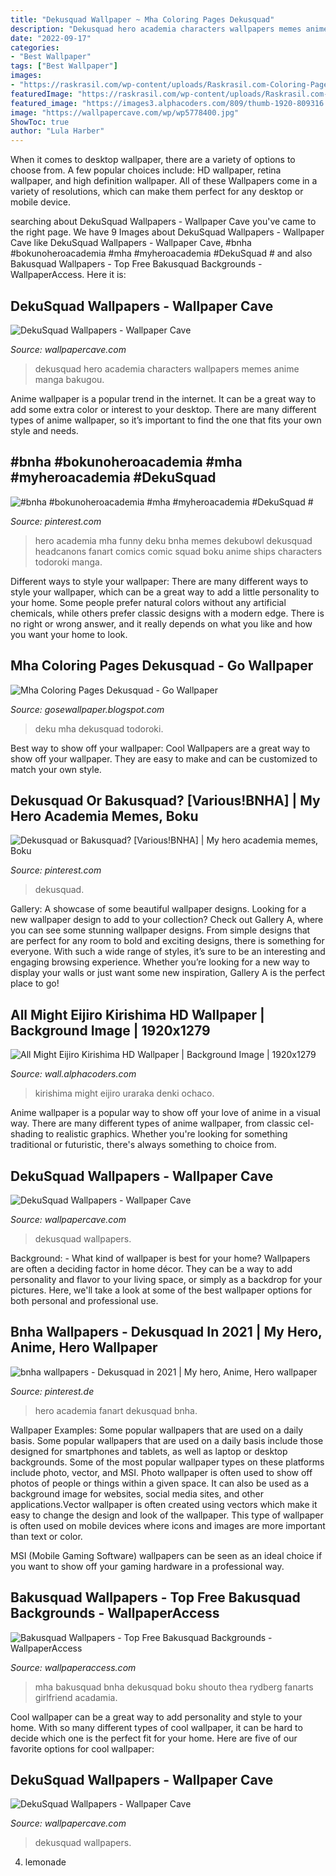 ```yaml
---
title: "Dekusquad Wallpaper ~ Mha Coloring Pages Dekusquad"
description: "Dekusquad hero academia characters wallpapers memes anime manga bakugou"
date: "2022-09-17"
categories:
- "Best Wallpaper"
tags: ["Best Wallpaper"]
images:
- "https://raskrasil.com/wp-content/uploads/Raskrasil.com-Coloring-Pages-My-Hero-Academia-3.jpg"
featuredImage: "https://raskrasil.com/wp-content/uploads/Raskrasil.com-Coloring-Pages-My-Hero-Academia-3.jpg"
featured_image: "https://images3.alphacoders.com/809/thumb-1920-809316.jpg"
image: "https://wallpapercave.com/wp/wp5778400.jpg"
ShowToc: true
author: "Lula Harber"
---
```



When it comes to desktop wallpaper, there are a variety of options to choose from. A few popular choices include: HD wallpaper, retina wallpaper, and high definition wallpaper. All of these Wallpapers come in a variety of resolutions, which can make them perfect for any desktop or mobile device. 

	

		
searching about DekuSquad Wallpapers - Wallpaper Cave you've came to the right page. We have 9 Images about DekuSquad Wallpapers - Wallpaper Cave like DekuSquad Wallpapers - Wallpaper Cave, #bnha #bokunoheroacademia #mha #myheroacademia #DekuSquad # and also Bakusquad Wallpapers - Top Free Bakusquad Backgrounds - WallpaperAccess. Here it is:
		
    
## DekuSquad Wallpapers - Wallpaper Cave

<img loading=lazy src="https://wallpapercave.com/wp/wp5993886.png" onerror="this.onerror=null;this.src='https://tse2.mm.bing.net/th?id=OIP.ppzoMnH1Ulmoyw1D8bkTtwHaJl&amp;pid=15.1';" alt="DekuSquad Wallpapers - Wallpaper Cave">

_Source: wallpapercave.com_

>dekusquad hero academia characters wallpapers memes anime manga bakugou. 

	

Anime wallpaper is a popular trend in the internet. It can be a great way to add some extra color or interest to your desktop. There are many different types of anime wallpaper, so it’s important to find the one that fits your own style and needs.

    
## #bnha #bokunoheroacademia #mha #myheroacademia #DekuSquad #

<img loading=lazy src="https://i.pinimg.com/736x/4e/0d/38/4e0d3873643c07aca24d6d8c26f70447.jpg" onerror="this.onerror=null;this.src='https://tse1.mm.bing.net/th?id=OIP.B_i0imHM4pijvkiNHbKC6wHaO0&amp;pid=15.1';" alt="#bnha #bokunoheroacademia #mha #myheroacademia #DekuSquad #">

_Source: pinterest.com_

>hero academia mha funny deku bnha memes dekubowl dekusquad headcanons fanart comics comic squad boku anime ships characters todoroki manga. 

	

Different ways to style your wallpaper:
There are many different ways to style your wallpaper, which can be a great way to add a little personality to your home. Some people prefer natural colors without any artificial chemicals, while others prefer classic designs with a modern edge. There is no right or wrong answer, and it really depends on what you like and how you want your home to look.

    
## Mha Coloring Pages Dekusquad - Go Wallpaper

<img loading=lazy src="https://raskrasil.com/wp-content/uploads/Raskrasil.com-Coloring-Pages-My-Hero-Academia-3.jpg" onerror="this.onerror=null;this.src='https://tse3.mm.bing.net/th?id=OIP.-7BOb1uhDGcoM1cQl0yEdgHaFG&amp;pid=15.1';" alt="Mha Coloring Pages Dekusquad - Go Wallpaper">

_Source: gosewallpaper.blogspot.com_

>deku mha dekusquad todoroki. 

	

Best way to show off your wallpaper:
Cool Wallpapers are a great way to show off your wallpaper. They are easy to make and can be customized to match your own style.

    
## Dekusquad Or Bakusquad? [Various!BNHA] | My Hero Academia Memes, Boku

<img loading=lazy src="https://i.pinimg.com/736x/db/df/64/dbdf64816b742454b89cd06f2098250b.jpg" onerror="this.onerror=null;this.src='https://tse4.mm.bing.net/th?id=OIP.itL-MnBHD4W-Nhyofk8-KQAAAA&amp;pid=15.1';" alt="Dekusquad or Bakusquad? [Various!BNHA] | My hero academia memes, Boku">

_Source: pinterest.com_

>dekusquad. 

	

Gallery: A showcase of some beautiful wallpaper designs.
Looking for a new wallpaper design to add to your collection? Check out Gallery A, where you can see some stunning wallpaper designs. From simple designs that are perfect for any room to bold and exciting designs, there is something for everyone. With such a wide range of styles, it’s sure to be an interesting and engaging browsing experience. Whether you’re looking for a new way to display your walls or just want some new inspiration, Gallery A is the perfect place to go!





	
	
    
## All Might Eijiro Kirishima HD Wallpaper | Background Image | 1920x1279

<img loading=lazy src="https://images3.alphacoders.com/809/thumb-1920-809316.jpg" onerror="this.onerror=null;this.src='https://tse4.mm.bing.net/th?id=OIP.ovGVeaXJnKgDfn7Tq6WPOgHaE7&amp;pid=15.1';" alt="All Might Eijiro Kirishima HD Wallpaper | Background Image | 1920x1279">

_Source: wall.alphacoders.com_

>kirishima might eijiro uraraka denki ochaco. 

	

Anime wallpaper is a popular way to show off your love of anime in a visual way. There are many different types of anime wallpaper, from classic cel-shading to realistic graphics. Whether you're looking for something traditional or futuristic, there's always something to choice from.

    
## DekuSquad Wallpapers - Wallpaper Cave

<img loading=lazy src="https://wallpapercave.com/wp/wp5993876.png" onerror="this.onerror=null;this.src='https://tse2.mm.bing.net/th?id=OIP.t2ZYaYkYv7ULxa81Dv0e3wHaJl&amp;pid=15.1';" alt="DekuSquad Wallpapers - Wallpaper Cave">

_Source: wallpapercave.com_

>dekusquad wallpapers. 

	

Background: - What kind of wallpaper is best for your home?
Wallpapers are often a deciding factor in home décor. They can be a way to add personality and flavor to your living space, or simply as a backdrop for your pictures. Here, we'll take a look at some of the best wallpaper options for both personal and professional use.

    
## Bnha Wallpapers - Dekusquad In 2021 | My Hero, Anime, Hero Wallpaper

<img loading=lazy src="https://i.pinimg.com/736x/56/b9/f3/56b9f3cba8aba52a664bf90b7334267b.jpg" onerror="this.onerror=null;this.src='https://tse1.mm.bing.net/th?id=OIP.TW16zTY4NWTod1MPc2VusQHaNb&amp;pid=15.1';" alt="bnha wallpapers - Dekusquad in 2021 | My hero, Anime, Hero wallpaper">

_Source: pinterest.de_

>hero academia fanart dekusquad bnha. 

	

Wallpaper Examples: Some popular wallpapers that are used on a daily basis.
Some popular wallpapers that are used on a daily basis include those designed for smartphones and tablets, as well as laptop or desktop backgrounds. Some of the most popular wallpaper types on these platforms include photo, vector, and MSI. 
Photo wallpaper is often used to show off photos of people or things within a given space. It can also be used as a background image for websites, social media sites, and other applications.Vector wallpaper is often created using vectors which make it easy to change the design and look of the wallpaper. This type of wallpaper is often used on mobile devices where icons and images are more important than text or color. 

MSI (Mobile Gaming Software) wallpapers can be seen as an ideal choice if you want to show off your gaming hardware in a professional way.

    
## Bakusquad Wallpapers - Top Free Bakusquad Backgrounds - WallpaperAccess

<img loading=lazy src="https://wallpaperaccess.com/full/4246565.jpg" onerror="this.onerror=null;this.src='https://tse4.mm.bing.net/th?id=OIP.tedNibkitEwNO1QZJn2rxwHaJ4&amp;pid=15.1';" alt="Bakusquad Wallpapers - Top Free Bakusquad Backgrounds - WallpaperAccess">

_Source: wallpaperaccess.com_

>mha bakusquad bnha dekusquad boku shouto thea rydberg fanarts girlfriend acadamia. 

	

Cool wallpaper can be a great way to add personality and style to your home. With so many different types of cool wallpaper, it can be hard to decide which one is the perfect fit for your home. Here are five of our favorite options for cool wallpaper: 

    
## DekuSquad Wallpapers - Wallpaper Cave

<img loading=lazy src="https://wallpapercave.com/wp/wp5778400.jpg" onerror="this.onerror=null;this.src='https://tse2.mm.bing.net/th?id=OIP.FuNHAWSimspwbZ7VRTf1cwHaNK&amp;pid=15.1';" alt="DekuSquad Wallpapers - Wallpaper Cave">

_Source: wallpapercave.com_

>dekusquad wallpapers. 

	

4. lemonade 

